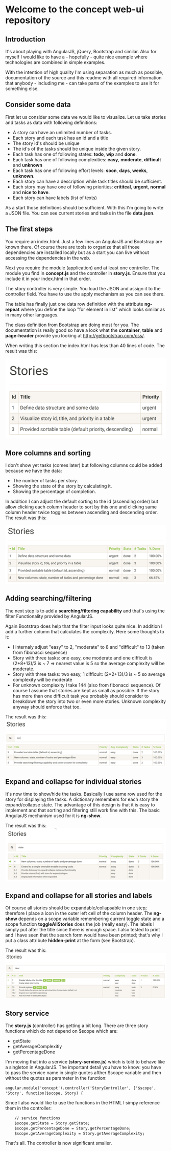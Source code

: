 # Welcome to the concept web-ui repository

## Introduction
It's about playing with AngularJS, jQuery, Bootstrap and similar.
Also for myself I would like to have a - hopefully - quite nice
example where technologies are combined in simple examples.

With the intention of high quality I'm using separation as
much as possible, documentation of the source and this readme
with all required information that anybody - including me -
can take parts of the examples to use it for something else.

## Consider some data
First let us consider some data we would like to visualize.
Let us take stories and tasks as data with following definitions:

* A story can have an unlimited number of tasks.
* Each story and each task has an id and a title
* The story id's should be unique
* The id's of the tasks should be unique inside the given story.
* Each task has one of following states: **todo**, **wip** and **done**.
* Each task has one of following complexities: **easy**, **moderate**, **difficult** and **unknown**
* Each task has one of following effort levels: **soon**, **days**, **weeks**, **unknown**.
* Each story can have a description while task titles should be sufficient.
* Each story may have one of following priorities: **crititcal**, **urgent**, **normal** and **nice to have**.
* Each story can have labels (list of texts)

As a start those definitions should be sufficient. With this I'm going to write a JSON file.
You can see current stories and tasks in the file **data.json**.

## The first steps
You require an index.html. Just a few lines an AngularJS and Bootstrap are known there.
Of course there are tools to organize that all those dependencies are installed
locally but as a start you can live without accessing the dependencies in the web.

Next you require the module (application) and at least one controller. The module
you find in **concept.js** and the controller in **story.js**. Ensure that you include
it in your index.html in that order.

The story controller is very simple. You load the JSON and assign it to the controller field.
You have to use the apply mechanism as you can see there.

The table has finally just one data row definition with the attribute **ng-repeat**
where you define the loop "for element in list" which looks similar as in many other languages.

The class definition from Bootstrap are doing most for you. The documentation is really
good so have a look what the **container**, **table** and **page-header** provide you
looking at http://getbootstrap.com/css/.

When writing this section the index.html has less than 40 lines of code.
The result was this:

![First table with some stories](docs/images/first-table.png)

## More columns and sorting

I don't show yet tasks (comes later) but following columns could be added because we have the data:

* The number of tasks per story.
* Showing the state of the story by calculating it.
* Showing the percentage of completion.

In addition I can adjust the default sorting to the id (ascending order) but allow clicking
each column header to sort by this one and clicking same column header twice toggles between
ascending and descending order. The result was this:

![Second table with sortable columns and additional columns](docs/images/second-table.png)

## Adding searching/filtering

The next step is to add a **searching/filtering capability** and that's using the
filter Functionality provided by AngularJS.

Again Bootstrap does help that the filter input looks quite nice. In addition I add a further column
that calculates the complexity. Here some thoughts to it:

* I internaly adjust "easy" to 2, "moderate" to 8 and "difficult" to 13 (taken from fibonacci sequence)
* Story with three tasks: one easy, one moderate and one difficult is (2+8+13)/3 is ~ 7 => nearest value is 5 so the average complexity will be moderate.
* Story with three tasks: two easy, 1 difficult: (2*2+13)/3 is ~ 5 so average complexity will be moderate
* For unknown complexity I take 144 (also from fibonacci sequence). Of course I assume that stories are kept as small as possible. If the story has more than one difficult task you probably should consider to breakdown the story into two or even more stories. Unknown complexity anyway should enforce that too.

The result was this:
![Third table with searching/filtering and complexity](docs/images/third-table.png)

## Expand and collapse for individual stories

It's now time to show/hide the tasks. Basically I use same row used for the story for displaying
the tasks. A dictionary remembers for each story the expand/collapse state. The advantage of this
design is that it is easy to implement and that sorting and filtering still work fine with this.
The basic AngularJS mechanism used for it is **ng-show**.

The result was this:
![Fourth table with expand/collapse of stories](docs/images/fourth-table.png)


## Expand and collapse for all stories and labels

Of course all stories should be expandable/collapsable in one step; therefore I place a icon in the outer left cell of the column header. The **ng-show** depends on a scope variable remembering current toggle state and a scope function **toggleAllStories** does the job (really easy). The labels I simply put after the title since there is enough space. I also tested to print and I have seen that the search form would have been printed; that's why I put a class attribute **hidden-print** at the form (see Bootstrap).

The result was this:
![Fifth table with expand/collapse of all stories](docs/images/fifth-table.png)

## Story service

The **story.js** (controller) has getting a bit long. There are three story functions which do not depend on $scope which are:

* getState
* getAverageComplexitiy
* getPercentageDone

I'm moving that into a service (**story-service.js**) which is told to behave like
a singleton in AngularJS. The important detail you have to know: you have to pass
the service name in single quotes afther $scope variable and then without the quotes
as parameter in the function:

```
angular.module('concept').controller('StoryController', ['$scope', 'Story', function($scope, Story) {
```

Since I also would like to use the functions in the HTML I simpy reference them in the controller:

```
    // service functions
    $scope.getState = Story.getState;
    $scope.getPercentageDone = Story.getPercentageDone;
    $scope.getAverageComplexity = Story.getAverageComplexity;
```

That's all. The controller is now significant smaller.
